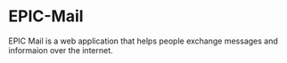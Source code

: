 # EPIC-Mail
EPIC Mail is a web application that helps people exchange messages and informaion over the internet.